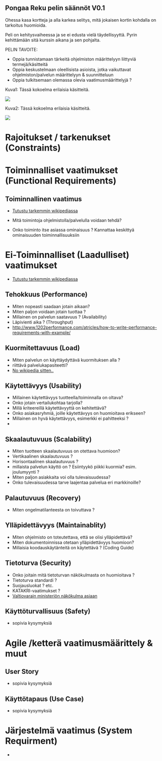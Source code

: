 ## Pongaa Reku pelin säännöt V0.1

Ohessa kasa kortteja ja alla karkea selitys, mitä jokaisen kortin kohdalla on tarkoitus huomioida.

Peli on kehitysvaiheessa ja se ei edusta vielä täydellisyyttä. Pyrin kehittämään sitä kurssin aikana ja sen pohjalta.

PELIN TAVOITE:

* Oppia tunnistamaan tärkeitä ohjelmiston määrittelyyn liittyviä termejä/käsitteitä
* Oppia keskustelmaan oleellisista asioista, jotka vaikuttavat ohjelmiston/palvelun määrittelyyn & suunnitteluun
* Oppia tulkitsemaan olemassa olevia vaatimusmäärittelyjä ?


Kuva1: Tässä kokoelma erilaisia käsitteitä.


![](https://github.com/JAMK-IT/TT0S0100-software-desing-and-testing/blob/master/images/bongaa-reku-suomeksi1.jpg)

Kuva2: Tässä kokoelma erilaisia käsitteitä.

![](https://github.com/JAMK-IT/TT0S0100-software-desing-and-testing/blob/master/images/bongaa-reku-suomeksi2.jpg)




# Rajoitukset / tarkenukset (Constraints)






# Toiminnalliset vaatimukset (Functional Requirements)

## Toiminnallinen vaatimus 

* [Tutustu tarkemmin wikipediassa](https://en.wikipedia.org/wiki/functional_requirement)


* Mitä toimintoja ohjelmistolla/palvelulla voidaan tehdä?
* Onko toiminto itse asiassa ominaisuus ? Kannattaa keskittyä ominaisuuden toiminnallisuuksiin

# Ei-Toiminnalliset (Laadulliset) vaatimukset

* [Tutustu tarkemmin wikipediassa](https://en.wikipedia.org/wiki/Non-functional_requirement)

## Tehokkuus (Performance)

* Miten nopeasti saadaan jotain aikaan?
* Miten paljon voidaan jotain tuottaa ?
* Millainen on palvelun saatavuus ? (Availability)
* Läpivienti aika ? (Throughput)
* http://www.1202performance.com/atricles/how-to-write-performance-requirements-with-example/
 

## Kuormitettavuus (Load)

* Miten palvelun on käyttäydyttävä kuormituksen alla ? 
* riittävä palvelukapasiteetti?
* [No wikipedia sitten..](https://en.wikipedia.org/wiki/Load_testing)

 
## Käytettävyys (Usability)

* Millainen käytettävyys tuotteella/toiminnalla on oltava? 
* Onko jotain vertailukohtaa tarjolla?
* Millä kriteereillä käytettävyyttä on kehitettävä? 
* Onko asiakasryhmiä, joille käytettävyys on huomioitava erikseen?
* Millainen on hyvä käytettävyys, esimerkki ei pahitteeksi ?
* 


## Skaalautuvuus (Scalability)

* Miten tuotteen skaalautuvuus on otettava huomioon?
* Vertikaalinen skaalautuvuus ?
* Horisontaalinen skaalautuvuus ?
* millaista palvelun käyttö on ? Esiintyykö piikki kuormia? esim. joulumyynti ?
* Miten paljon asiakkaita voi olla tulevaisuudessa? 
* Onko tulevaisuudessa tarve laajentaa palvelua eri markkinoille?

## Palautuvuus (Recovery)

* Miten ongelmatilanteesta on toivuttava ?

## Ylläpidettävyys (Maintainablity)

* Miten ohjelmisto on toteutettava, että se olisi ylläpidettävä? 
* Miten dokumentoinnissa otetaan ylläpidettävyys huomioon?
* Millaisia koodauskäytänteitä on käytettävä ? (Coding Guide)

## Tietoturva (Security)

* Onko joitain mitä tietoturvan näkökulmasta on huomioitava ? 
* Tietoturva standardi ? 
* Suojausluokat ? etc.
* KATAKRI-vaatimukset ?
* [Valtiovarain ministeriön näkökulma asiaan](https://www.vahtiohje.fi/web/guest/tietojenkasittelyn-yleiset-tietoturvavaatimukset)

## Käyttöturvallisuus (Safety)

* sopivia kysymyksiä



# Agile /ketterä vaatimusmäärittely & muut 


## User Story

* sopivia kysymyksiä

## Käyttötapaus (Use Case)

* sopivia kysymyksiä




# Järjestelmä vaatimus (System Requirment)

*




